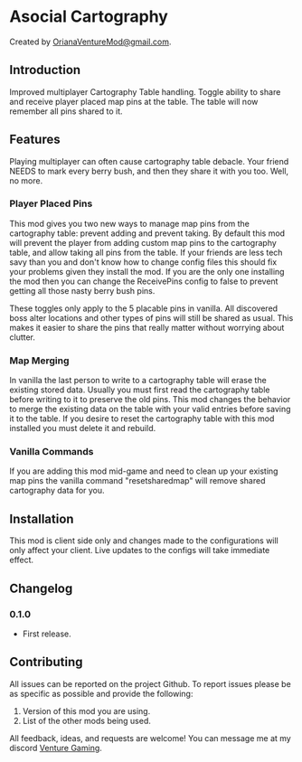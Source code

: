 # Asocial Cartography

Created by [OrianaVentureMod@gmail.com](https://github.com/OrianaVenture/VentureValheim).

## Introduction

Improved multiplayer Cartography Table handling. Toggle ability to share and receive player placed map pins at the table. The table will now remember all pins shared to it.

## Features

Playing multiplayer can often cause cartography table debacle. Your friend NEEDS to mark every berry bush, and then they share it with you too. Well, no more.

### Player Placed Pins

This mod gives you two new ways to manage map pins from the cartography table: prevent adding and prevent taking. By default this mod will prevent the player from adding custom map pins to the cartography table, and allow taking all pins from the table. If your friends are less tech savy than you and don't know how to change config files this should fix your problems given they install the mod. If you are the only one installing the mod then you can change the ReceivePins config to false to prevent getting all those nasty berry bush pins.

These toggles only apply to the 5 placable pins in vanilla. All discovered boss alter locations and other types of pins will still be shared as usual. This makes it easier to share the pins that really matter without worrying about clutter.

### Map Merging

In vanilla the last person to write to a cartography table will erase the existing stored data. Usually you must first read the cartography table before writing to it to preserve the old pins. This mod changes the behavior to merge the existing data on the table with your valid entries before saving it to the table. If you desire to reset the cartography table with this mod installed you must delete it and rebuild.

### Vanilla Commands

If you are adding this mod mid-game and need to clean up your existing map pins the vanilla command "resetsharedmap" will remove shared cartography data for you.

## Installation

This mod is client side only and changes made to the configurations will only affect your client. Live updates to the configs will take immediate effect.

## Changelog

### 0.1.0

* First release.

## Contributing

All issues can be reported on the project Github. To report issues please be as specific as possible and provide the following:

1. Version of this mod you are using.
2. List of the other mods being used.

All feedback, ideas, and requests are welcome! You can message me at my discord [Venture Gaming](https://discord.gg/tAd5hapt88).